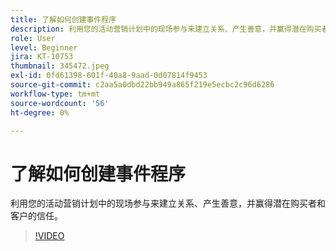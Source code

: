 ```yaml
---
title: 了解如何创建事件程序
description: 利用您的活动营销计划中的现场参与来建立关系、产生善意，并赢得潜在购买者和客户的信任。
role: User
level: Beginner
jira: KT-10753
thumbnail: 345472.jpeg
exl-id: 0fd61398-601f-40a8-9aad-0d07814f9453
source-git-commit: c2aa5a0dbd22bb949a865f219e5ecbc2c96d6286
workflow-type: tm+mt
source-wordcount: '56'
ht-degree: 0%

---
```


# 了解如何创建事件程序

利用您的活动营销计划中的现场参与来建立关系、产生善意，并赢得潜在购买者和客户的信任。

>[!VIDEO](https://video.tv.adobe.com/v/345472/?quality=12&learn=on)
